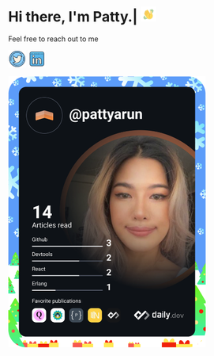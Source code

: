 # Hi there, I'm Patty.| <img src="hi.gif" width="30">

Feel free to reach out to me

<a href="https://twitter.com/pattyarunya" ><img src="twitter.png" alt="hi" width="36"/></a>
<a href="https://linkedin.com/in/pattyarunyavikul/">
<img src="linkedin.png" alt="linkedin" width="36"/></a>

<a href="https://app.daily.dev/pattyarun"><img src="https://github.com/Parunyavikul/Parunyavikul/blob/main/devcard.svg" width="400" alt="Patty Arunyavikul's Dev Card"/></a>


